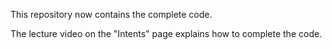 This repository now contains the complete code.

The lecture video on the "Intents" page explains how to complete the code.
